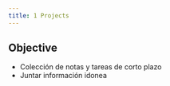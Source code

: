 ```yaml
---
title: 1 Projects
---
```


## Objective

- Colección de notas y tareas de corto plazo
- Juntar información idonea
